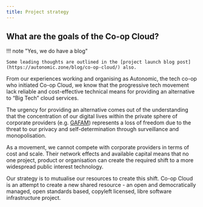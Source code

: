 ```yaml
---
title: Project strategy
---
```


## What are the goals of the Co-op Cloud?

!!! note "Yes, we do have a blog"

    Some leading thoughts are outlined in the [project launch blog post](https://autonomic.zone/blog/co-op-cloud/) also.

From our experiences working and organising as Autonomic, the tech co-op who initiated Co-op Cloud, we know that the progressive tech movement lack reliable and cost-effective technical means for providing an alternative to “Big Tech” cloud services.

The urgency for providing an alternative comes out of the understanding that the concentration of our digital lives within the private sphere of corporate providers (e.g. [GAFAM](https://degooglisons-internet.org/en/)) represents a loss of freedom due to the threat to our privacy and self-determination through surveillance and monopolisation.

As a movement, we cannot compete with corporate providers in terms of cost and scale. Their network effects and available capital means that no one project, product or organisation can create the required shift to a more widespread public interest technology.

Our strategy is to mutualise our resources to create this shift. Co-op Cloud is an attempt to create a new shared resource - an open and democratically managed, open standards based, copyleft licensed, libre software infrastructure project.
